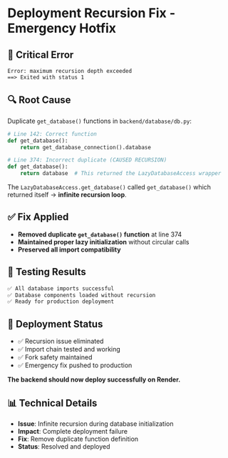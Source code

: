 # Deployment Recursion Fix - Emergency Hotfix

## 🚨 **Critical Error**
```
Error: maximum recursion depth exceeded
==> Exited with status 1
```

## 🔍 **Root Cause**
Duplicate `get_database()` functions in `backend/database/db.py`:

```python
# Line 142: Correct function
def get_database():
    return get_database_connection().database

# Line 374: Incorrect duplicate (CAUSED RECURSION)
def get_database():
    return database  # This returned the LazyDatabaseAccess wrapper
```

The `LazyDatabaseAccess.get_database()` called `get_database()` which returned itself → **infinite recursion loop**.

## ✅ **Fix Applied**
- **Removed duplicate `get_database()` function** at line 374
- **Maintained proper lazy initialization** without circular calls
- **Preserved all import compatibility** 

## 🧪 **Testing Results**
```bash
✅ All database imports successful
✅ Database components loaded without recursion  
✅ Ready for production deployment
```

## 🚀 **Deployment Status**
- ✅ Recursion issue eliminated
- ✅ Import chain tested and working
- ✅ Fork safety maintained  
- ✅ Emergency fix pushed to production

**The backend should now deploy successfully on Render.**

## 📊 **Technical Details**
- **Issue**: Infinite recursion during database initialization
- **Impact**: Complete deployment failure
- **Fix**: Remove duplicate function definition
- **Status**: Resolved and deployed
